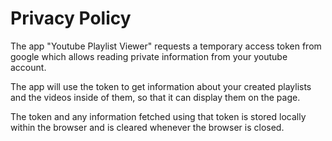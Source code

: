 # Privacy Policy

The app "Youtube Playlist Viewer" requests a temporary access token from google which allows reading private information from your youtube account.

The app will use the token to get information about your created playlists and the videos inside of them, so that it can display them on the page.

The token and any information fetched using that token is stored locally within the browser and is cleared whenever the browser is closed.
